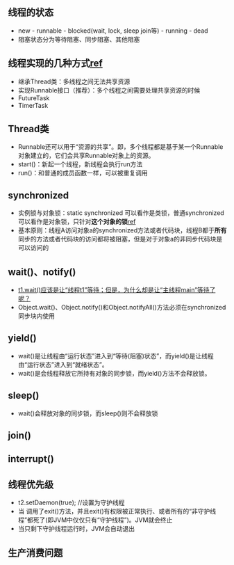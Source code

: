 ## 线程的状态
- new - runnable - blocked(wait, lock, sleep join等) - running - dead
- 阻塞状态分为等待阻塞、同步阻塞、其他阻塞

## 线程实现的几种方式[ref](http://www.cnblogs.com/hanganglin/p/3517178.html)
- 继承Thread类：多线程之间无法共享资源
- 实现Runnable接口（推荐）：多个线程之间需要处理共享资源的时候
- FutureTask
- TimerTask

## Thread类
- Runnable还可以用于“资源的共享”。即，多个线程都是基于某一个Runnable对象建立的，它们会共享Runnable对象上的资源。
- start()：新起一个线程，新线程会执行run方法
- run()：和普通的成员函数一样，可以被重复调用

## synchronized
- 实例锁与对象锁：static synchronized 可以看作是类锁，普通synchronized可以看作是对象锁，只针对**这个对象的锁**[ref](http://wangkuiwu.github.io/2012/08/04/threads-basic/)
- 基本原则：线程A访问对象a的synchronized方法或者代码块，线程B都于**所有**同步的方法或者代码块的访问都将被阻塞，但是对于对象a的非同步代码块是可以访问的

## wait()、notify()
- [t1.wait()应该是让“线程t1”等待；但是，为什么却是让“主线程main”等待了呢？](http://wangkuiwu.github.io/2012/08/05/threads-basic/)
- Object.wait()、Object.notify()和Object.notifyAll()方法必须在synchronized同步块内使用

## yield()
- wait()是让线程由“运行状态”进入到“等待(阻塞)状态”，而yield()是让线程由“运行状态”进入到“就绪状态”。
- wait()是会线程释放它所持有对象的同步锁，而yield()方法不会释放锁。

## sleep()
- wait()会释放对象的同步锁，而sleep()则不会释放锁

## join()

## interrupt()


## 线程优先级
- t2.setDaemon(true); //设置为守护线程
- 当 调用了exit()方法，并且exit()有权限被正常执行、或者所有的“非守护线程”都死了(即JVM中仅仅只有“守护线程”)。JVM就会终止
- 当只剩下守护线程运行时，JVM会自动退出

## 生产消费问题